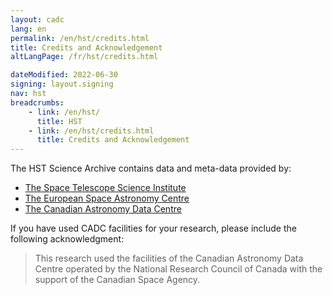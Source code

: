 ```yaml
---
layout: cadc
lang: en
permalink: /en/hst/credits.html
title: Credits and Acknowledgement
altLangPage: /fr/hst/credits.html

dateModified: 2022-06-30
signing: layout.signing
nav: hst
breadcrumbs:
    - link: /en/hst/
      title: HST
    - link: /en/hst/credits.html
      title: Credits and Acknowledgement
---
```

<p> The HST Science Archive contains data and meta-data provided by: </p>
<ul>
   <li><a rel="external" href="http://archive.stsci.edu">The Space Telescope Science Institute</a></li>
   <li><a rel="external" href="http://www.sciops.esa.int/index.php?project=HST">The European Space Astronomy Centre</a></li>
   <li><a href="/en">The Canadian Astronomy Data Centre</a></li>
</ul>
<p>If you have used CADC facilities for your research, please
include the following acknowledgment:</p>
<blockquote>
This research used the facilities of the Canadian Astronomy Data
Centre operated
by the National Research Council of Canada with the support of
the Canadian Space Agency.
</blockquote>

